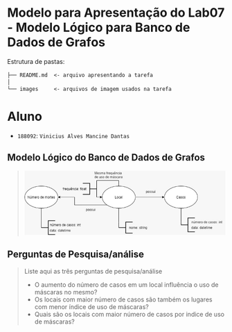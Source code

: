 # Modelo para Apresentação do Lab07 - Modelo Lógico para Banco de Dados de Grafos

Estrutura de pastas:

~~~
├── README.md  <- arquivo apresentando a tarefa
│
└── images     <- arquivos de imagem usados na tarefa
~~~

# Aluno
* `188092`: `Vinicius Alves Mancine Dantas`

## Modelo Lógico do Banco de Dados de Grafos
> ![Diagrama de Orquestração](images/modelo-logico-grafos.jpg)

## Perguntas de Pesquisa/análise

> Liste aqui as três perguntas de pesquisa/análise
> * O aumento do número de casos em um local influência o uso de máscaras no mesmo?
> * Os locais com maior número de casos são também os lugares com menor índice de uso de máscaras?
> * Quais são os locais com maior número de casos por indice de uso de máscaras?